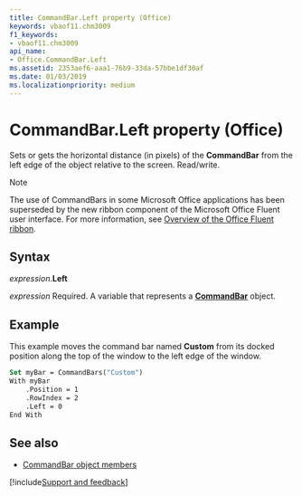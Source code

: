 ```yaml
---
title: CommandBar.Left property (Office)
keywords: vbaof11.chm3009
f1_keywords:
- vbaof11.chm3009
api_name:
- Office.CommandBar.Left
ms.assetid: 2353aef6-aaa1-76b9-33da-57bbe1df30af
ms.date: 01/03/2019
ms.localizationpriority: medium
---
```



# CommandBar.Left property (Office)

Sets or gets the horizontal distance (in pixels) of the **CommandBar** from the left edge of the object relative to the screen. Read/write.

> [!NOTE]
> The use of CommandBars in some Microsoft Office applications has been superseded by the new ribbon component of the Microsoft Office Fluent user interface. For more information, see [Overview of the Office Fluent ribbon](../library-reference/concepts/overview-of-the-office-fluent-ribbon.md).


## Syntax

_expression_.**Left**

_expression_ Required. A variable that represents a **[CommandBar](Office.CommandBar.md)** object.


## Example

This example moves the command bar named **Custom** from its docked position along the top of the window to the left edge of the window.


```vb
Set myBar = CommandBars("Custom") 
With myBar 
    .Position = 1 
    .RowIndex = 2 
    .Left = 0 
End With
```


## See also

- [CommandBar object members](overview/library-reference/commandbar-members-office.md)

[!include[Support and feedback](~/includes/feedback-boilerplate.md)]